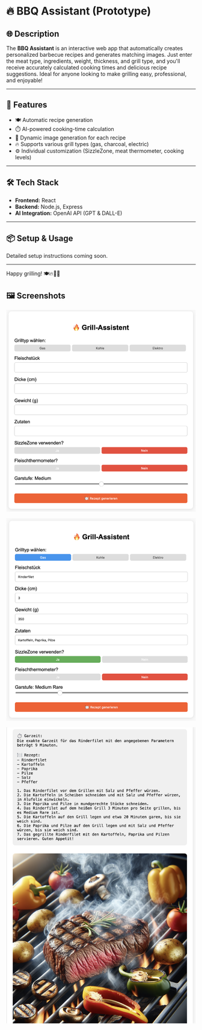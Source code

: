 # 🔥 BBQ Assistant (Prototype)

## 🌐 Description

The **BBQ Assistant** is an interactive web app that automatically creates personalized barbecue recipes and generates matching images. Just enter the meat type, ingredients, weight, thickness, and grill type, and you'll receive accurately calculated cooking times and delicious recipe suggestions. Ideal for anyone looking to make grilling easy, professional, and enjoyable!

---

## 🚀 Features

- 🍽️ Automatic recipe generation
- ⏱️ AI-powered cooking-time calculation
- 📸 Dynamic image generation for each recipe
- 🔥 Supports various grill types (gas, charcoal, electric)
- ⚙️ Individual customization (SizzleZone, meat thermometer, cooking levels)

---

## 🛠️ Tech Stack

- **Frontend:** React
- **Backend:** Node.js, Express
- **AI Integration:** OpenAI API (GPT & DALL-E)

---

## 📦 Setup & Usage

Detailed setup instructions coming soon.

---

Happy grilling! 🍽️🔥🍖😋

## 🖼️ Screenshots

![BBQ Assistant Screenshot](screenshots/screenshot01.png)

![BBQ Assistant Screenshot](screenshots/screenshot02.png)

![BBQ Assistant Screenshot](screenshots/screenshot03.png)